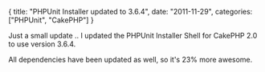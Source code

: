{
  title: "PHPUnit Installer updated to 3.6.4",
  date: "2011-11-29",
  categories: ["PHPUnit", "CakePHP"]
}

Just a small update .. I updated the PHPUnit Installer Shell for CakePHP 2.0 to use version 3.6.4.

All dependencies have been updated as well, so it's 23% more awesome.

